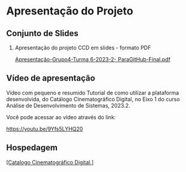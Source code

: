 # Apresentação do Projeto

## Conjunto de Slides

1. Apresentação do projeto CCD em slides - formato PDF

   [Apresentação-Grupo4-Turma 6-2023-2- ParaGitHub-Final.pdf](https://github.com/ICEI-PUC-Minas-PMV-ADS/pmv-ads-2023-2-e1-proj-web-t6-catalogocinematograficodigital/files/13560861/Apresentacao-Grupo4-Turma.6-2023-2-.ParaGitHub-Final.pdf)



## Vídeo de apresentação

Vídeo com pequeno e resumido Tutorial de como utilizar a plataforma desenvolvida, do Catálogo Cinematográfico Digital, no Eixo 1 do curso Análise de Desenvolvimento de Sistemas, 2023.2.

Você pode acessar ao vídeo através do link:

https://youtu.be/9Yfs5LYHQ20



## Hospedagem

[[Catalogo Cinematográfico Digital.]](https://icei-puc-minas-pmv-ads.github.io/pmv-ads-2023-2-e1-proj-web-t6-catalogocinematograficodigital/codigo-fonte/src/pages/index.html)
